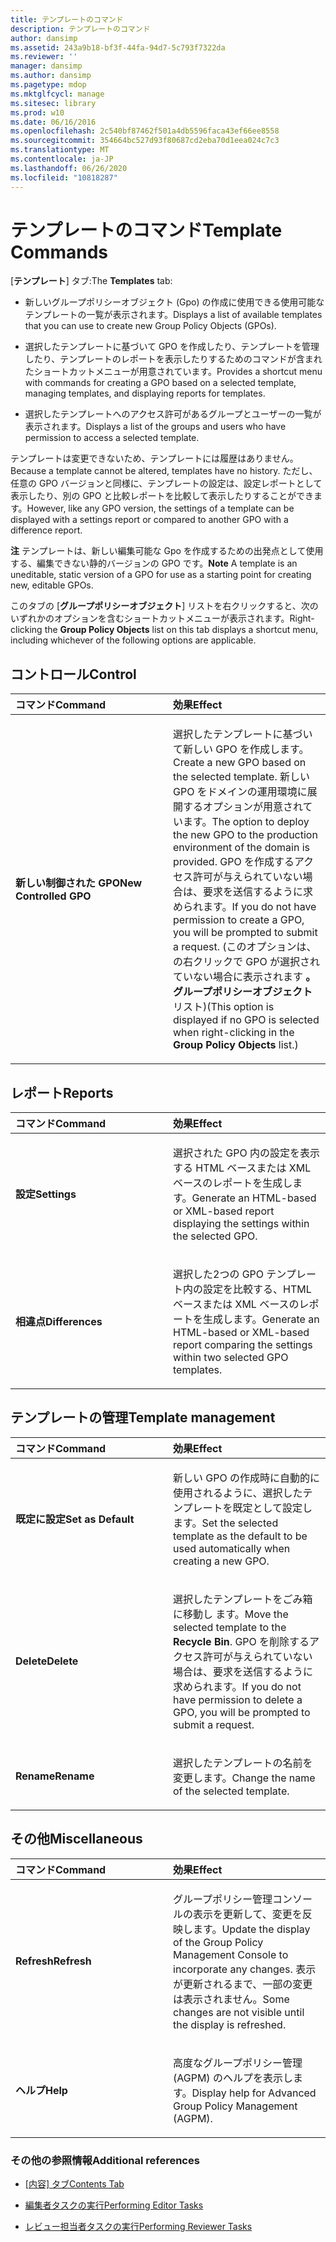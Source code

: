 ```yaml
---
title: テンプレートのコマンド
description: テンプレートのコマンド
author: dansimp
ms.assetid: 243a9b18-bf3f-44fa-94d7-5c793f7322da
ms.reviewer: ''
manager: dansimp
ms.author: dansimp
ms.pagetype: mdop
ms.mktglfcycl: manage
ms.sitesec: library
ms.prod: w10
ms.date: 06/16/2016
ms.openlocfilehash: 2c540bf87462f501a4db5596faca43ef66ee8558
ms.sourcegitcommit: 354664bc527d93f80687cd2eba70d1eea024c7c3
ms.translationtype: MT
ms.contentlocale: ja-JP
ms.lasthandoff: 06/26/2020
ms.locfileid: "10818287"
---
```

# <span data-ttu-id="bd765-103">テンプレートのコマンド</span><span class="sxs-lookup"><span data-stu-id="bd765-103">Template Commands</span></span>


<span data-ttu-id="bd765-104">[**テンプレート**] タブ:</span><span class="sxs-lookup"><span data-stu-id="bd765-104">The **Templates** tab:</span></span>

-   <span data-ttu-id="bd765-105">新しいグループポリシーオブジェクト (Gpo) の作成に使用できる使用可能なテンプレートの一覧が表示されます。</span><span class="sxs-lookup"><span data-stu-id="bd765-105">Displays a list of available templates that you can use to create new Group Policy Objects (GPOs).</span></span>

-   <span data-ttu-id="bd765-106">選択したテンプレートに基づいて GPO を作成したり、テンプレートを管理したり、テンプレートのレポートを表示したりするためのコマンドが含まれたショートカットメニューが用意されています。</span><span class="sxs-lookup"><span data-stu-id="bd765-106">Provides a shortcut menu with commands for creating a GPO based on a selected template, managing templates, and displaying reports for templates.</span></span>

-   <span data-ttu-id="bd765-107">選択したテンプレートへのアクセス許可があるグループとユーザーの一覧が表示されます。</span><span class="sxs-lookup"><span data-stu-id="bd765-107">Displays a list of the groups and users who have permission to access a selected template.</span></span>

<span data-ttu-id="bd765-108">テンプレートは変更できないため、テンプレートには履歴はありません。</span><span class="sxs-lookup"><span data-stu-id="bd765-108">Because a template cannot be altered, templates have no history.</span></span> <span data-ttu-id="bd765-109">ただし、任意の GPO バージョンと同様に、テンプレートの設定は、設定レポートとして表示したり、別の GPO と比較レポートを比較して表示したりすることができます。</span><span class="sxs-lookup"><span data-stu-id="bd765-109">However, like any GPO version, the settings of a template can be displayed with a settings report or compared to another GPO with a difference report.</span></span>

<span data-ttu-id="bd765-110">**注** テンプレートは、新しい編集可能な Gpo を作成するための出発点として使用する、編集できない静的バージョンの GPO です。</span><span class="sxs-lookup"><span data-stu-id="bd765-110">**Note** A template is an uneditable, static version of a GPO for use as a starting point for creating new, editable GPOs.</span></span>

 

<span data-ttu-id="bd765-111">このタブの [**グループポリシーオブジェクト**] リストを右クリックすると、次のいずれかのオプションを含むショートカットメニューが表示されます。</span><span class="sxs-lookup"><span data-stu-id="bd765-111">Right-clicking the **Group Policy Objects** list on this tab displays a shortcut menu, including whichever of the following options are applicable.</span></span>

## <span data-ttu-id="bd765-112">コントロール</span><span class="sxs-lookup"><span data-stu-id="bd765-112">Control</span></span>


<table>
<colgroup>
<col width="50%" />
<col width="50%" />
</colgroup>
<thead>
<tr class="header">
<th align="left"><span data-ttu-id="bd765-113">コマンド</span><span class="sxs-lookup"><span data-stu-id="bd765-113">Command</span></span></th>
<th align="left"><span data-ttu-id="bd765-114">効果</span><span class="sxs-lookup"><span data-stu-id="bd765-114">Effect</span></span></th>
</tr>
</thead>
<tbody>
<tr class="odd">
<td align="left"><p><strong><span data-ttu-id="bd765-115">新しい制御された GPO</span><span class="sxs-lookup"><span data-stu-id="bd765-115">New Controlled GPO</span></span></strong></p></td>
<td align="left"><p><span data-ttu-id="bd765-116">選択したテンプレートに基づいて新しい GPO を作成します。</span><span class="sxs-lookup"><span data-stu-id="bd765-116">Create a new GPO based on the selected template.</span></span> <span data-ttu-id="bd765-117">新しい GPO をドメインの運用環境に展開するオプションが用意されています。</span><span class="sxs-lookup"><span data-stu-id="bd765-117">The option to deploy the new GPO to the production environment of the domain is provided.</span></span> <span data-ttu-id="bd765-118">GPO を作成するアクセス許可が与えられていない場合は、要求を送信するように求められます。</span><span class="sxs-lookup"><span data-stu-id="bd765-118">If you do not have permission to create a GPO, you will be prompted to submit a request.</span></span> <span data-ttu-id="bd765-119">(このオプションは、の右クリックで GPO が選択されていない場合に表示されます <strong> 。グループポリシーオブジェクト </strong> リスト)</span><span class="sxs-lookup"><span data-stu-id="bd765-119">(This option is displayed if no GPO is selected when right-clicking in the <strong>Group Policy Objects</strong> list.)</span></span></p></td>
</tr>
</tbody>
</table>

 

## <span data-ttu-id="bd765-120">レポート</span><span class="sxs-lookup"><span data-stu-id="bd765-120">Reports</span></span>


<table>
<colgroup>
<col width="50%" />
<col width="50%" />
</colgroup>
<thead>
<tr class="header">
<th align="left"><span data-ttu-id="bd765-121">コマンド</span><span class="sxs-lookup"><span data-stu-id="bd765-121">Command</span></span></th>
<th align="left"><span data-ttu-id="bd765-122">効果</span><span class="sxs-lookup"><span data-stu-id="bd765-122">Effect</span></span></th>
</tr>
</thead>
<tbody>
<tr class="odd">
<td align="left"><p><strong><span data-ttu-id="bd765-123">設定</span><span class="sxs-lookup"><span data-stu-id="bd765-123">Settings</span></span></strong></p></td>
<td align="left"><p><span data-ttu-id="bd765-124">選択された GPO 内の設定を表示する HTML ベースまたは XML ベースのレポートを生成します。</span><span class="sxs-lookup"><span data-stu-id="bd765-124">Generate an HTML-based or XML-based report displaying the settings within the selected GPO.</span></span></p></td>
</tr>
<tr class="even">
<td align="left"><p><strong><span data-ttu-id="bd765-125">相違点</span><span class="sxs-lookup"><span data-stu-id="bd765-125">Differences</span></span></strong></p></td>
<td align="left"><p><span data-ttu-id="bd765-126">選択した2つの GPO テンプレート内の設定を比較する、HTML ベースまたは XML ベースのレポートを生成します。</span><span class="sxs-lookup"><span data-stu-id="bd765-126">Generate an HTML-based or XML-based report comparing the settings within two selected GPO templates.</span></span></p></td>
</tr>
</tbody>
</table>

 

## <span data-ttu-id="bd765-127">テンプレートの管理</span><span class="sxs-lookup"><span data-stu-id="bd765-127">Template management</span></span>


<table>
<colgroup>
<col width="50%" />
<col width="50%" />
</colgroup>
<thead>
<tr class="header">
<th align="left"><span data-ttu-id="bd765-128">コマンド</span><span class="sxs-lookup"><span data-stu-id="bd765-128">Command</span></span></th>
<th align="left"><span data-ttu-id="bd765-129">効果</span><span class="sxs-lookup"><span data-stu-id="bd765-129">Effect</span></span></th>
</tr>
</thead>
<tbody>
<tr class="odd">
<td align="left"><p><strong><span data-ttu-id="bd765-130">既定に設定</span><span class="sxs-lookup"><span data-stu-id="bd765-130">Set as Default</span></span></strong></p></td>
<td align="left"><p><span data-ttu-id="bd765-131">新しい GPO の作成時に自動的に使用されるように、選択したテンプレートを既定として設定します。</span><span class="sxs-lookup"><span data-stu-id="bd765-131">Set the selected template as the default to be used automatically when creating a new GPO.</span></span></p></td>
</tr>
<tr class="even">
<td align="left"><p><strong><span data-ttu-id="bd765-132">Delete</span><span class="sxs-lookup"><span data-stu-id="bd765-132">Delete</span></span></strong></p></td>
<td align="left"><p><span data-ttu-id="bd765-133">選択したテンプレートをごみ箱に移動し <strong> </strong> ます。</span><span class="sxs-lookup"><span data-stu-id="bd765-133">Move the selected template to the <strong>Recycle Bin</strong>.</span></span> <span data-ttu-id="bd765-134">GPO を削除するアクセス許可が与えられていない場合は、要求を送信するように求められます。</span><span class="sxs-lookup"><span data-stu-id="bd765-134">If you do not have permission to delete a GPO, you will be prompted to submit a request.</span></span></p></td>
</tr>
<tr class="odd">
<td align="left"><p><strong><span data-ttu-id="bd765-135">Rename</span><span class="sxs-lookup"><span data-stu-id="bd765-135">Rename</span></span></strong></p></td>
<td align="left"><p><span data-ttu-id="bd765-136">選択したテンプレートの名前を変更します。</span><span class="sxs-lookup"><span data-stu-id="bd765-136">Change the name of the selected template.</span></span></p></td>
</tr>
</tbody>
</table>

 

## <span data-ttu-id="bd765-137">その他</span><span class="sxs-lookup"><span data-stu-id="bd765-137">Miscellaneous</span></span>


<table>
<colgroup>
<col width="50%" />
<col width="50%" />
</colgroup>
<thead>
<tr class="header">
<th align="left"><span data-ttu-id="bd765-138">コマンド</span><span class="sxs-lookup"><span data-stu-id="bd765-138">Command</span></span></th>
<th align="left"><span data-ttu-id="bd765-139">効果</span><span class="sxs-lookup"><span data-stu-id="bd765-139">Effect</span></span></th>
</tr>
</thead>
<tbody>
<tr class="odd">
<td align="left"><p><strong><span data-ttu-id="bd765-140">Refresh</span><span class="sxs-lookup"><span data-stu-id="bd765-140">Refresh</span></span></strong></p></td>
<td align="left"><p><span data-ttu-id="bd765-141">グループポリシー管理コンソールの表示を更新して、変更を反映します。</span><span class="sxs-lookup"><span data-stu-id="bd765-141">Update the display of the Group Policy Management Console to incorporate any changes.</span></span> <span data-ttu-id="bd765-142">表示が更新されるまで、一部の変更は表示されません。</span><span class="sxs-lookup"><span data-stu-id="bd765-142">Some changes are not visible until the display is refreshed.</span></span></p></td>
</tr>
<tr class="even">
<td align="left"><p><strong><span data-ttu-id="bd765-143">ヘルプ</span><span class="sxs-lookup"><span data-stu-id="bd765-143">Help</span></span></strong></p></td>
<td align="left"><p><span data-ttu-id="bd765-144">高度なグループポリシー管理 (AGPM) のヘルプを表示します。</span><span class="sxs-lookup"><span data-stu-id="bd765-144">Display help for Advanced Group Policy Management (AGPM).</span></span></p></td>
</tr>
</tbody>
</table>

 

### <span data-ttu-id="bd765-145">その他の参照情報</span><span class="sxs-lookup"><span data-stu-id="bd765-145">Additional references</span></span>

-   [<span data-ttu-id="bd765-146">[内容] タブ</span><span class="sxs-lookup"><span data-stu-id="bd765-146">Contents Tab</span></span>](contents-tab-agpm40.md)

-   [<span data-ttu-id="bd765-147">編集者タスクの実行</span><span class="sxs-lookup"><span data-stu-id="bd765-147">Performing Editor Tasks</span></span>](performing-editor-tasks-agpm40.md)

-   [<span data-ttu-id="bd765-148">レビュー担当者タスクの実行</span><span class="sxs-lookup"><span data-stu-id="bd765-148">Performing Reviewer Tasks</span></span>](performing-reviewer-tasks-agpm40.md)

 

 






